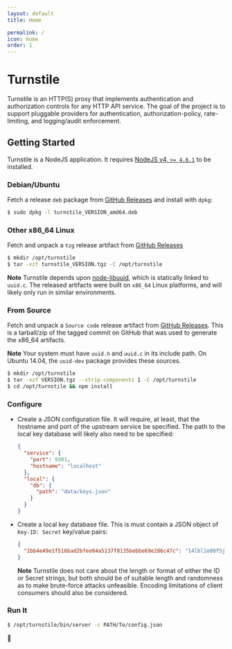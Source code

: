 ```yaml
---
layout: default
title: Home

permalink: /
icon: home
order: 1
---
```


# Turnstile

Turnstile is an HTTP(S) proxy that implements authentication and authorization controls for any HTTP API service. The goal of the project is to support pluggable providers for authentication, authorization-policy, rate-limiting, and logging/audit enforcement.

## Getting Started

Turnstile is a NodeJS application. It requires [NodeJS v4, `>= 4.6.1`](https://nodejs.org/dist/v4.6.1/) to be installed.

### Debian/Ubuntu

Fetch a release `deb` package from [GitHub Releases] and install with `dpkg`:

```bash
$ sudo dpkg -l turnstile_VERSION_amd64.deb
```

### Other x86_64 Linux

Fetch and unpack a `tzg` release artifact from [GitHub Releases]

```bash
$ mkdir /opt/turnstile
$ tar -xzf turnstile_VERSION.tgz -C /opt/turnstile
```

**Note** Turnstile depends upon [node-libuuid], which is statically linked to `uuid.c`. The released artifacts were built on `x86_64` Linux platforms, and will likely only run in similar environments.

### From Source

Fetch and unpack a `Source code` release artifact from [GitHub Releases]. This is a tarball/zip of the tagged commit on GitHub that was used to generate the x86_64 artifacts.

**Note** Your system must have `uuid.h` and `uuid.c` in its include path. On Ubuntu 14.04, the `uuid-dev` package provides these sources.

```bash
$ mkdir /opt/turnstile
$ tar -xzf VERSION.tgz --strip-components 1 -C /opt/turnstile
$ cd /opt/turnstile && npm install
```

### Configure

* Create a JSON configuration file. It will require, at least, that the hostname and port of the upstream service be specified. The path to the local key database will likely also need to be specified:

  ```json
  {
    "service": {
      "port": 9301,
      "hostname": "localhost"
    },
    "local": {
      "db": {
        "path": "data/keys.json"
      }
    }
  }
  ```

* Create a local key database file. This is must contain a JSON object of `Key-ID: Secret` key/value pairs:

  ```json
  {
    "1bb4e49e1f516bad2bfee04a5137f8135bebbe69e286c47c": "14lbl1e09f5jtsryAPoPTI32J0uHKi/dFnE1g/t6S8syLoL43C96C9Hn8OwVl2Xd"
  }
  ```

  **Note** Turnstile does not care about the length or format of either the ID or Secret strings, but both should be of suitable length and randomness as to make brute-force attacks unfeasible. Encoding limitations of client consumers should also be considered.

### Run It

```bash
$ /opt/turnstile/bin/server -c PATH/To/config.json
```

:tada:

[GitHub Releases]: https://github.com/rapid7/turnstile/releases
[node-libuuid]: https://www.npmjs.com/package/node-libuuid
